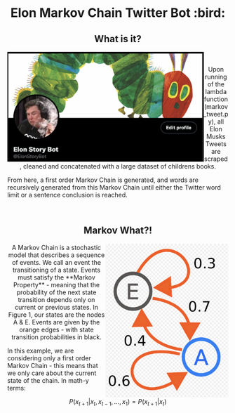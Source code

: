 <h1 align="center"> Elon Markov Chain Twitter Bot :bird: </h1> 
<h2 align="center"> What is it? </h2>
<img align="left" height=250 src="img/twitter.png"/>

<br>
<p align="center"> 
  Upon running of the lambda function (markov_tweet.py), all Elon Musks Tweets are scraped, cleaned and concatenated with a large dataset of childrens books. 
  
  From here, a first order Markov Chain is generated, and words are recursively generated from this Markov Chain until either the Twitter word limit or a sentence conclusion is reached.
</p>
<br>
<h2 align="center"> Markov What?! </h2>

<img align="right" height=350 src="img/markov_chain.png"/>
<p align="center"> 
  A Markov Chain is a stochastic model that describes a sequence of events. We call an event the transitioning of a state. Events must satisfy the **Markov Property** - meaning that the probability of the next state transition depends only on current or previous states. In Figure 1, our states are the nodes A & E. Events are given by the orange edges - with state transition probabilities in black.
  
  In this example, we are considering only a first order Markov Chain - this means that we only care about the current state of the chain. In math-y terms:

  ```math
    P(x_{t+1} | x_t, x_{t-1}, ..., x_1) = P(x_{t+1} | x_t)
  ```
</p>
